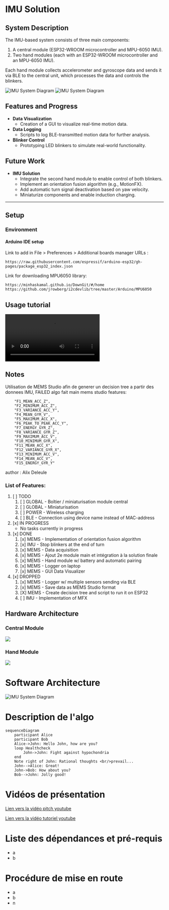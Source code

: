 # IMU Solution  
## System Description  
The IMU-based system consists of three main components:  
1. A central module (ESP32-WROOM microcontroller and MPU-6050 IMU).  
2. Two hand modules (each with an ESP32-WROOM microcontroller and an MPU-6050 IMU).  

Each hand module collects accelerometer and gyroscope data and sends it via BLE to the central unit, which processes the data and controls the blinkers.

![IMU System Diagram](img/MEMS_system_diagram.png)
![IMU System Diagram](img/illustration_imu2.png)

## Features and Progress  
- **Data Visualization**  
  - Creation of a GUI to visualize real-time motion data.  
- **Data Logging**  
  - Scripts to log BLE-transmitted motion data for further analysis.  
- **Blinker Control**  
  - Prototyping LED blinkers to simulate real-world functionality.  

## Future Work  
- **IMU Solution**  
  - Integrate the second hand module to enable control of both blinkers.  
  - Implement an orientation fusion algorithm (e.g., MotionFX).  
  - Add automatic turn signal deactivation based on yaw velocity.  
  - Miniaturize components and enable induction charging. 

--- 

## Setup

### Environment 

#### Arduino IDE setup

Link to add in File > Preferences > Additional boards manager URLs :

```
https://raw.githubusercontent.com/espressif/arduino-esp32/gh-pages/package_esp32_index.json
```

Link for downloading MPU6050 library:

```
https://minhaskamal.github.io/DownGit/#/home
https://github.com/jrowberg/i2cdevlib/tree/master/Arduino/MPU6050
```

## Usage tutorial

![](vid/usageTutorial.mp4)

## Notes

Utilisation de MEMS Studio afin de generer un decision tree a partir des donnees IMU, FAILED algo fait main
mems studio features:

        "F1_MEAN_ACC_Z",
        "F2_MINIMUM_ACC_Z",
        "F3_VARIANCE_ACC_Y",
        "F4_MEAN_GYR_V",
        "F5_MAXIMUM_ACC_X",
        "F6_PEAK_TO_PEAK_ACC_Y",
        "F7_ENERGY_GYR_Z",
        "F8_VARIANCE_GYR_Z",
        "F9_MAXIMUM_ACC_V",
        "F10_MINIMUM_GYR_X",
        "F11_MEAN_ACC_X",
        "F12_VARIANCE_GYR_X",
        "F13_MINIMUM_ACC_V",
        "F14_MEAN_ACC_V",
        "F15_ENERGY_GYR_Y"


author : Alix Deleule

### List of Features:

1. [ ] TODO
    1. [ ] GLOBAL - Boîtier / miniaturisation module central
    2. [ ] GLOBAL - Miniaturisation
    3. [ ] POWER - Wireless charging
    4. [ ] BLE - Connection using device name instead of MAC-address
2. [x] IN PROGRESS
    - No tasks currently in progress
3. [x] DONE
    1. [x] MEMS - Implementation of orientation fusion algorithm
    2. [x] IMU - Stop blinkers at the end of turn
    3. [x] MEMS - Data acquisition
    4. [x] MEMS - Ajout 2e module main et intégration à la solution finale
    5. [x] MEMS - Hand module w/ battery and automatic pairing
    6. [x] MEMS - Logger on laptop
    7. [x] MEMS - GUI Data Visualizer
4. [x] DROPPED
    1. [x] MEMS - Logger w/ multiple sensors sending via BLE
    2. [x] MEMS - Save data as MEMS Studio format
    3. [X] MEMS - Create decision tree and script to run it on ESP32
    4. [ ] IMU - Implementation of MFX


## Hardware Architecture

### Central Module
![](img/central_module_diagram.png)

### Hand Module
![](img/hand_module_diagram.png)

# Software Architecture
![IMU System Diagram](img/MEMS_system_diagram.png)

# Description de l'algo

```mermaid
sequenceDiagram
    participant Alice
    participant Bob
    Alice->John: Hello John, how are you?
    loop Healthcheck
        John->John: Fight against hypochondria
    end
    Note right of John: Rational thoughts <br/>prevail...
    John-->Alice: Great!
    John->Bob: How about you?
    Bob-->John: Jolly good!
```

# Vidéos de présentation

[Lien vers la vidéo pitch youtube](url)

[Lien vers la vidéo tutoriel youtube](url)

# Liste des dépendances et pré-requis

- a
- b

# Procédure de mise en route

- a
- b
- n
